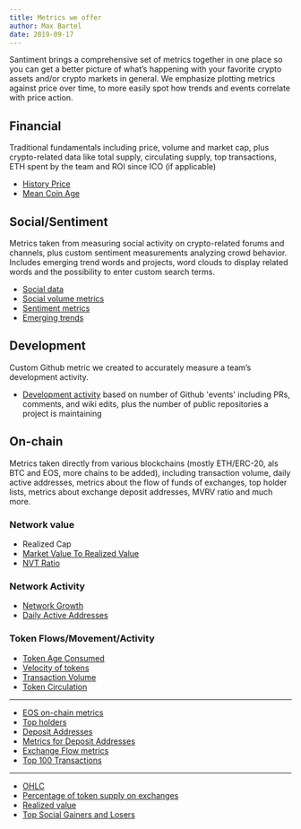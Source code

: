 ```yaml
---
title: Metrics we offer
author: Max Bartel
date: 2019-09-17
---
```


Santiment brings a comprehensive set of metrics together in one place so you can get a better picture of what’s happening with your favorite crypto assets and/or crypto markets in general.
We emphasize plotting metrics against price over time, to more easily spot how trends and events correlate with price action.


## Financial

Traditional fundamentals including price, volume and market cap, plus crypto-related data like total supply, circulating supply, top transactions, ETH spent by the team and ROI since ICO (if applicable)

- [History Price](/metrics/history-price)
- [Mean Coin Age](/metrics/mean-coin-age)

## Social/Sentiment

Metrics taken from measuring social activity on crypto-related forums and channels, plus custom sentiment measurements analyzing crowd behavior. Includes emerging trend words and projects, word clouds to display related words and the possibility to enter custom search terms.

- [Social data](/metrics/social-data)
- [Social volume metrics](/metrics/social-volume-metrics)
- [Sentiment metrics](/metrics/sentiment-metrics)
- [Emerging trends](/metrics/emerging-trends)


## Development

Custom Github metric we created to accurately measure a team’s development activity.

- [Development activity](/metrics/developer-activity) based on number of Github 'events' including PRs, comments, and wiki edits, plus the number of public repositories a project is maintaining

## On-chain

Metrics taken directly from various blockchains (mostly ETH/ERC-20, als BTC and EOS, more chains to be added), including transaction volume, daily active addresses, metrics about the flow of funds of exchanges, top holder lists, metrics about exchange deposit addresses, MVRV ratio and much more.

### Network value
- Realized Cap
- [Market Value To Realized Value](/metrics/mvrv)
- [NVT Ratio](/metrics/nvt-ratio)

### Network Activity
- [Network Growth](/metrics/network-growth)
- [Daily Active Addresses](/metrics/daily-active-addresses)

### Token Flows/Movement/Activity
- [Token Age Consumed](/metrics/token-age-consumed)
- [Velocity of tokens](/metrics/token-velocity)
- [Transaction Volume](/metrics/transaction-volume)
- [Token Circulation](/metrics/token-circulation)


---

- [EOS on-chain metrics](/metrics/eos)
- [Top holders](/metrics/top-holders)
- [Deposit Addresses](/metrics/deposit-addresses)
- [Metrics for Deposit Addresses](/metrics/metrics-for-deposit-addresses)
- [Exchange Flow metrics](/metrics/exchange-flow-metrics)
- [Top 100 Transactions](/metrics/top-100-transactions)

---

- [OHLC](/metrics/ohlc)
- [Percentage of token supply on exchanges](/metrics/percentage-of-token-supply-on-exchanges)
- [Realized value](/metrics/realized-value)
- [Top Social Gainers and Losers](/metrics/top-social-gainers-losers)
